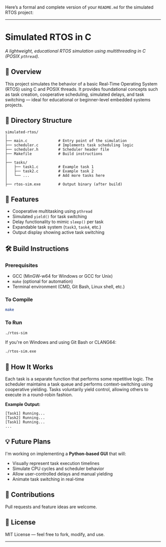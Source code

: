 Here’s a formal and complete version of your `README.md` for the simulated RTOS project:

---

# Simulated RTOS in C

*A lightweight, educational RTOS simulation using multithreading in C (POSIX `pthread`).*

## 📌 Overview

This project simulates the behavior of a basic Real-Time Operating System (RTOS) using C and POSIX threads. It provides foundational concepts such as task creation, cooperative scheduling, simulated delays, and task switching — ideal for educational or beginner-level embedded systems projects.

## 📂 Directory Structure

```
simulated-rtos/
│
├── main.c              # Entry point of the simulation
├── scheduler.c         # Implements task scheduling logic
├── scheduler.h         # Scheduler header file
├── Makefile            # Build instructions
│
├── tasks/
│   ├── task1.c         # Example task 1
│   ├── task2.c         # Example task 2
│   └── ...             # Add more tasks here
│
├── rtos-sim.exe        # Output binary (after build)
```

## 🚀 Features

* Cooperative multitasking using `pthread`
* Simulated `yield()` for task switching
* Delay functionality to mimic `sleep()` per task
* Expandable task system (`task3`, `task4`, etc.)
* Output display showing active task switching

## 🛠️ Build Instructions

### Prerequisites

* GCC (MinGW-w64 for Windows or GCC for Unix)
* `make` (optional for automation)
* Terminal environment (CMD, Git Bash, Linux shell, etc.)

### To Compile

```bash
make
```

### To Run

```bash
./rtos-sim
```

If you're on Windows and using Git Bash or CLANG64:

```bash
./rtos-sim.exe
```

## 📖 How It Works

Each task is a separate function that performs some repetitive logic.
The scheduler maintains a task queue and performs context-switching using cooperative yielding. Tasks voluntarily yield control, allowing others to execute in a round-robin fashion.

**Example Output:**

```
[Task1] Running...
[Task2] Running...
[Task1] Running...
...
```

## 💡 Future Plans

I'm working on implementing a **Python-based GUI** that will:

* Visually represent task execution timelines
* Simulate CPU cycles and scheduler behavior
* Allow user-controlled delays and manual yielding
* Animate task switching in real-time

## 🙌 Contributions

Pull requests and feature ideas are welcome. 

## 📜 License

MIT License — feel free to fork, modify, and use.

---
